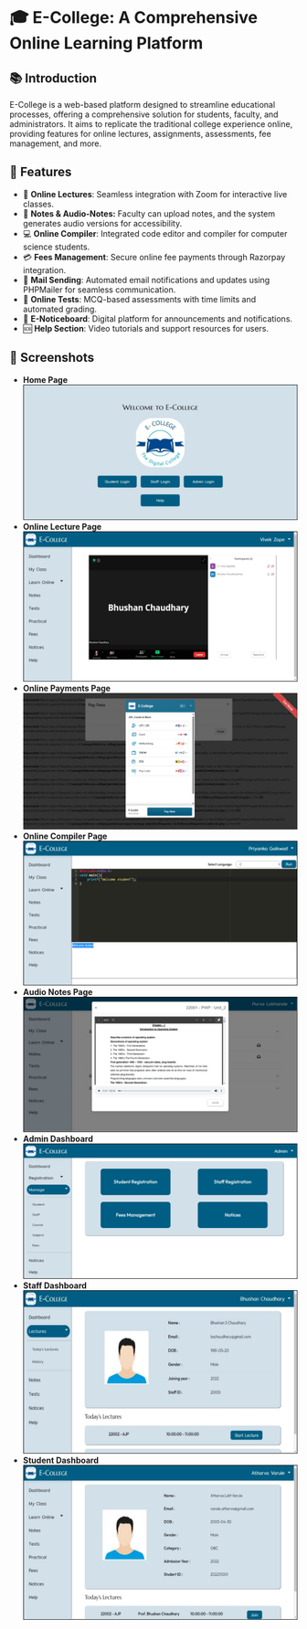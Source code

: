 # 🎓 E-College: A Comprehensive Online Learning Platform
## 📚 Introduction
E-College is a web-based platform designed to streamline educational processes, offering a comprehensive solution for students, faculty, and administrators. It aims to replicate the traditional college experience online, providing features for online lectures, assignments, assessments, fee management, and more.

## 🌟 Features
- 🎥 **Online Lectures**: Seamless integration with Zoom for interactive live classes.
- 📄 **Notes & Audio-Notes:** Faculty can upload notes, and the system generates audio versions for accessibility.
- 💻 **Online Compiler**: Integrated code editor and compiler for computer science students.
- 💳 **Fees Management**: Secure online fee payments through Razorpay integration.
- 📧 **Mail Sending**: Automated email notifications and updates using PHPMailer for seamless communication.
- 📝 **Online Tests**: MCQ-based assessments with time limits and automated grading.
- 📢 **E-Noticeboard**: Digital platform for announcements and notifications.
- 🆘 **Help Section**: Video tutorials and support resources for users.

## 📸 Screenshots

- **Home Page**
![Home Page](screenshots/home_page.png)
- **Online Lecture Page**
![Online Lecture Page](screenshots/lecture_page.png)
- **Online Payments Page**
![Online Payments Page](screenshots/payments_page.png)
- **Online Compiler Page**
![Online Compiler Page](screenshots/compiler_page.png)
- **Audio Notes Page**
![Audio Notes Page](screenshots/audio_notes_page.png)
- **Admin Dashboard**
![Admin Dashboard](screenshots/admin_dashboard.png)
- **Staff Dashboard**
![Staff Dashboard](screenshots/staff_dashboard.png)
- **Student Dashboard**
![Student Dashboard](screenshots/student_dashboard.png)



